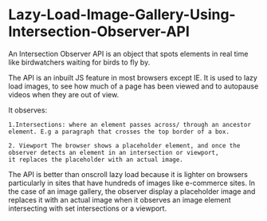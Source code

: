 # Lazy-Load-Image-Gallery-Using-Intersection-Observer-API
An Intersection Observer API is an object that spots elements in real time like birdwatchers waiting for birds to fly by.

The API is an inbuilt JS feature in most browsers except IE. It is used to lazy load images, to see how much of a page has been viewed
and to autopause videos when they are out of view. 

It observes: 

    1.Intersections: where an element passes across/ through an ancestor element. E.g a paragraph that crosses the top border of a box. 
    
    2. Viewport The browser shows a placeholder element, and once the observer detects an element in an intersection or viewport, 
    it replaces the placeholder with an actual image.



The API is better than onscroll lazy load because it is lighter on browsers particularly in sites that have hundreds of images 
like e-commerce sites. In the case of an image gallery, the observer display a placeholder image and replaces it with an actual image when it observes an image element intersecting with set intersections or a viewport.

